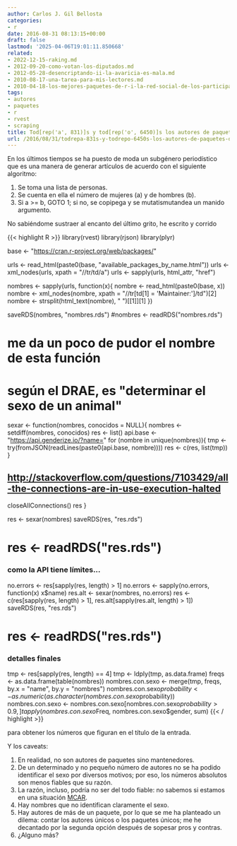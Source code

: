 ```yaml
---
author: Carlos J. Gil Bellosta
categories:
- r
date: 2016-08-31 08:13:15+00:00
draft: false
lastmod: '2025-04-06T19:01:11.850668'
related:
- 2022-12-15-raking.md
- 2012-09-20-como-votan-los-diputados.md
- 2012-05-28-desencriptando-ii-la-avaricia-es-mala.md
- 2010-08-17-una-tarea-para-mis-lectores.md
- 2010-04-18-los-mejores-paquetes-de-r-i-la-red-social-de-los-participantes-en-r-help.md
tags:
- autores
- paquetes
- r
- rvest
- scraping
title: Tod[rep('a', 831)]s y tod[rep('o', 6450)]s los autores de paquetes de R
url: /2016/08/31/todrepa-831s-y-todrepo-6450s-los-autores-de-paquetes-de-r/
---
```


En los últimos tiempos se ha puesto de moda un subgénero periodístico que es una manera de generar artículos de acuerdo con el siguiente algoritmo:

  1. Se toma una lista de personas.
  2. Se cuenta en ella el número de mujeres (a) y de hombres (b).
  3. Si a >= b, GOTO 1; si no, se copipega y se mutatismutandea un manido argumento.

No sabiéndome sustraer al encanto del último grito, he escrito y corrido

{{< highlight R >}}
library(rvest)
library(rjson)
library(plyr)

base <- "https://cran.r-project.org/web/packages/"

urls <- read_html(paste0(base, "available_packages_by_name.html"))
urls <- xml_nodes(urls, xpath = "//tr/td/a")
urls <- sapply(urls, html_attr, "href")

nombres <- sapply(urls, function(x){
  nombre <- read_html(paste0(base, x))
  nombre <- xml_nodes(nombre,
    xpath = "//tr[td[1] = 'Maintainer:']/td")[2]
  nombre <- strsplit(html_text(nombre), " ")[[1]][1]
})

saveRDS(nombres, "nombres.rds")
#nombres <- readRDS("nombres.rds")

# me da un poco de pudor el nombre de esta función
# según el DRAE, es "determinar el sexo de un animal"
sexar <- function(nombres, conocidos = NULL){
  nombres <- setdiff(nombres, conocidos)
  res <- list()
  api.base <- "https://api.genderize.io/?name="
  for (nombre in unique(nombres)){
    tmp <- try(fromJSON(readLines(paste0(api.base, nombre))))
    res <- c(res, list(tmp))
  }
  ## http://stackoverflow.com/questions/7103429/all-the-connections-are-in-use-execution-halted
  closeAllConnections()
  res
}

res <- sexar(nombres)
saveRDS(res, "res.rds")
# res <- readRDS("res.rds")

### como la API tiene límites...
no.errors <- res[sapply(res, length) > 1]
no.errors <- sapply(no.errors, function(x) x$name)
res.alt <- sexar(nombres, no.errors)
res <- c(res[sapply(res, length) > 1],
  res.alt[sapply(res.alt, length) > 1])
saveRDS(res, "res.rds")
# res <- readRDS("res.rds")

### detalles finales
tmp <- res[sapply(res, length) == 4]
tmp <- ldply(tmp, as.data.frame)
freqs <- as.data.frame(table(nombres))
nombres.con.sexo <- merge(tmp, freqs, by.x = "name", by.y = "nombres")
nombres.con.sexo$probability <- as.numeric(as.character(nombres.con.sexo$probability))
nombres.con.sexo <- nombres.con.sexo[nombres.con.sexo$probability > 0.9,]
tapply(nombres.con.sexo$Freq, nombres.con.sexo$gender, sum)
{{< / highlight >}}

para obtener los números que figuran en el título de la entrada.

Y los caveats:

1. En realidad, no son autores de paquetes sino mantenedores.
2. De un determinado y no pequeño número de autores no se ha podido identificar el sexo por diversos motivos; por eso, los números absolutos son menos fiables que su razón.
3. La razón, incluso, podría no ser del todo fiable: no sabemos si estamos en una situación [MCAR](https://www.datanalytics.com/2012/06/28/valores-perdidos-mcar-mar-y-mnar/).
4. Hay nombres que no identifican claramente el sexo.
5. Hay autores de más de un paquete, por lo que se me ha planteado un dilema: contar los autores únicos o los paquetes únicos; me he decantado por la segunda opción después de sopesar pros y contras.
6. ¿Alguno más?
